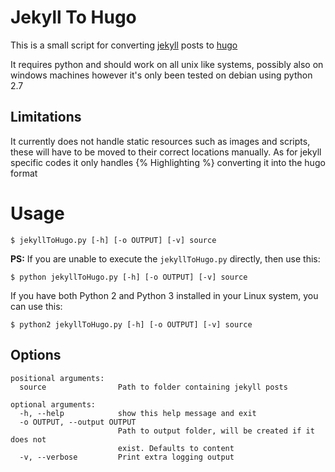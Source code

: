 # Jekyll To Hugo

This is a small script for converting [jekyll](jekyllrb.com) posts to [hugo](gohugo.io)

It requires python and should work on all unix like systems, possibly also on windows machines
however it's only been tested on debian using python 2.7


## Limitations

It currently does not handle static resources such as images and scripts, these will have to be moved to
their correct locations manually.
As for jekyll specific codes it only handles {% Highlighting %} converting it into the hugo format

# Usage

```
$ jekyllToHugo.py [-h] [-o OUTPUT] [-v] source
```

**PS:** If you are unable to execute the `jekyllToHugo.py` directly, then use this:

```
$ python jekyllToHugo.py [-h] [-o OUTPUT] [-v] source
```

If you have both Python 2 and Python 3 installed in your Linux system, you can use this:

```
$ python2 jekyllToHugo.py [-h] [-o OUTPUT] [-v] source
```

## Options

```
positional arguments:
  source                Path to folder containing jekyll posts

optional arguments:
  -h, --help            show this help message and exit
  -o OUTPUT, --output OUTPUT
                        Path to output folder, will be created if it does not
                        exist. Defaults to content
  -v, --verbose         Print extra logging output
```

